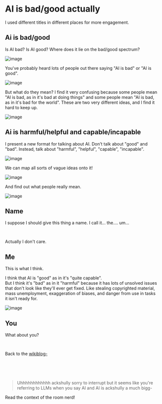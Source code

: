 # AI is bad/good actually

I used different titles in different places for more engagement.

## Ai is bad/good

Is AI bad? Is AI good? Where does it lie on the bad/good spectrum?

![image](https://github.com/TodePond/TodePondDotCom/assets/15892272/a275e6f5-4c8d-47fc-ace2-0cf4cdbbe22e)

You've probably heard lots of people out there saying "AI is bad" or "AI is good".

![image](https://github.com/TodePond/TodePondDotCom/assets/15892272/3d7f7ffc-7a4e-489c-bda4-b84432b18f7a)

But what do they mean? I find it very confusing because some people mean "AI is bad, as in it's bad at doing things" and some people mean "AI is bad, as in it's bad for the world". These are two very different ideas, and I find it hard to keep up.

![image](https://github.com/TodePond/TodePondDotCom/assets/15892272/b604c2b2-9e40-423d-b5ec-406169c1278f)

## Ai is harmful/helpful and capable/incapable

I present a new format for talking about AI. Don't talk about "good" and "bad". Instead, talk about "harmful", "helpful", "capable", "incapable".

![image](https://github.com/TodePond/TodePondDotCom/assets/15892272/0a276ba5-26fa-4306-a65c-4798b5c6a65d)

We can map all sorts of vague ideas onto it!

![image](https://github.com/TodePond/TodePondDotCom/assets/15892272/68c6938a-e11a-4bfd-810d-9994f21e5ae8)

And find out what people really mean.

![image](https://github.com/TodePond/TodePondDotCom/assets/15892272/fe08c294-dbad-4ef6-a6ca-50c720cf93b6)

## Name

I suppose I should give this thing a name. I call it... the.... um...

<br>

Actually I don't care.

## Me

This is what I think.

I think that AI is "good" as in it's "quite capable".<br>
But I think it's "bad" as in it "harmful" because it has lots of unsolved issues that don't look like they'll ever get fixed. Like stealing copyrighted material, mass unemployment, exaggeration of biases, and danger from use in tasks it isn't ready for.  

![image](https://github.com/TodePond/TodePondDotCom/assets/15892272/90a4ee5a-af18-4f43-85db-24f95ca4f2f5)

## You

What about you?

<br>

Back to the [wikiblog-](/wikiblogarden)

<br>

<br>

<br>

> Uhhhhhhhhhhhh ackshully sorry to interrupt but it seems like you're referring to LLMs when you say AI and AI is ackshully a much bigg-

Read the context of the room nerd!
